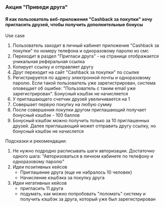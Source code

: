### Акция "Приведи друга"

#### Я как пользователь веб-приложения "Cashback за покупки" хочу пригласить друзей, чтобы получить дополнительные бонусы

Use case 

1. Пользователь заходит в личный кабинет приложения "Cashback за покупки" по номеру телефона и одноразовому паролю из смс
1. Переходит в раздел "Пригласи друга" - на странице отображается уникальная реферальная ссылка
1. Копирует ссылку и отправляет другу
1. Друг переходит на сайт "Cashback за покупки" по ссылке
1. Регистрируется по адресу электронной почты и одноразовому паролю. Если такой пользователь уже зарегистрирован, система оповещает об ошибке: "Пользователь с таким email уже зарегистрирован". Бонусный кэшбэк не начисляется
1. У приглашающего счетчик друзей увеличивается на 1
1. Совершает первую покупку на любую сумму 
1. После совершения покупки другом приглашающий получает бонусный кэшбэк - 100 баллов
1. Бонусный кэшбэк можно получить только за 10 приглашенных друзей. Далее приглашающий может отправить другу ссылку, но бонусный кэшбэк не начислется

Подсказки и рекомендации:

1. Не нужно подродно расписывать шаги авторизации. Достаточно одного шага: "Авторизоваться в личном кабинете по телефону и одноразовому паролю"
1. Идеи позитивных кейсов
    - Приглашение друга (еще не набралось 10 человек)
    - Начисление кэшбэка за покупку друга
1. Идеи негативных кейсов
    - пригласить 11 друга
    - подумать, как можно попробовать "поломать" систему и получить кэшбэк за друга, который уже был зарегистрирован
 
